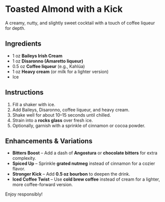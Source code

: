 # Toasted Almond with a Kick

A creamy, nutty, and slightly sweet cocktail with a touch of coffee liqueur for depth.

## Ingredients
- 1 oz **Baileys Irish Cream**
- 1 oz **Disaronno (Amaretto liqueur)**
- 0.5 oz **Coffee liqueur** (e.g., Kahlúa)
- 1 oz **Heavy cream** (or milk for a lighter version)
- Ice

## Instructions
1. Fill a shaker with ice.
2. Add Baileys, Disaronno, coffee liqueur, and heavy cream.
3. Shake well for about 10–15 seconds until chilled.
4. Strain into a **rocks glass** over fresh ice.
5. Optionally, garnish with a sprinkle of cinnamon or cocoa powder.

## Enhancements & Variations
- **Bitters Boost** – Add a dash of **Angostura** or **chocolate bitters** for extra complexity.
- **Spiced Up** – Sprinkle **grated nutmeg** instead of cinnamon for a cozier flavor.
- **Stronger Kick** – Add **0.5 oz bourbon** to deepen the drink.
- **Iced Coffee Twist** – Use **cold brew coffee** instead of cream for a lighter, more coffee-forward version.

Enjoy responsibly!